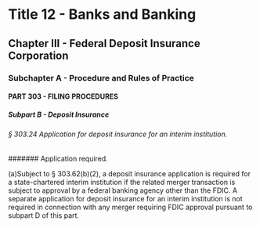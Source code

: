 
# Title 12 - Banks and Banking
## Chapter III - Federal Deposit Insurance Corporation
### Subchapter A - Procedure and Rules of Practice
#### PART 303 - FILING PROCEDURES
##### Subpart B - Deposit Insurance
###### § 303.24 Application for deposit insurance for an interim institution.
####### Application required.

(a)Subject to § 303.62(b)(2), a deposit insurance application is required for a state-chartered interim institution if the related merger transaction is subject to approval by a federal banking agency other than the FDIC. A separate application for deposit insurance for an interim institution is not required in connection with any merger requiring FDIC approval pursuant to subpart D of this part.
